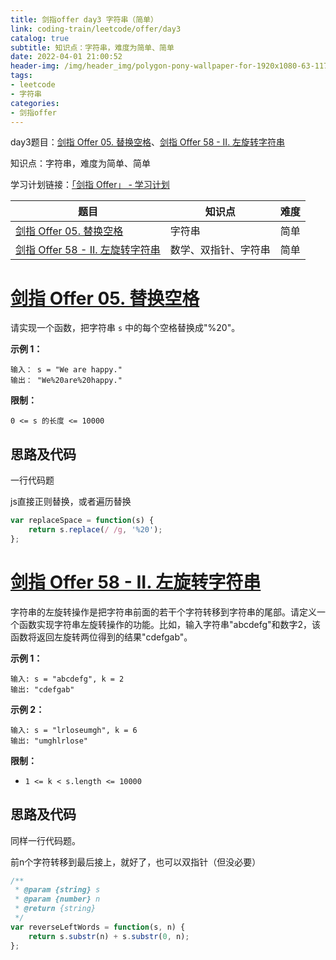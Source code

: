 ```yaml
---
title: 剑指offer day3 字符串（简单）
link: coding-train/leetcode/offer/day3
catalog: true
subtitle: 知识点：字符串，难度为简单、简单
date: 2022-04-01 21:00:52
header-img: /img/header_img/polygon-pony-wallpaper-for-1920x1080-63-1175.jpg
tags:
- leetcode
- 字符串
categories:
- 剑指offer
---
```

day3题目：[剑指 Offer 05. 替换空格](https://leetcode-cn.com/problems/ti-huan-kong-ge-lcof/)、[剑指 Offer 58 - II. 左旋转字符串](https://leetcode-cn.com/problems/zuo-xuan-zhuan-zi-fu-chuan-lcof/)

知识点：字符串，难度为简单、简单

学习计划链接：[「剑指 Offer」 - 学习计划](https://leetcode-cn.com/study-plan/lcof/?progress=7jn70jr)

| 题目                                                                                               | 知识点               | 难度 |
| -------------------------------------------------------------------------------------------------- | -------------------- | ---- |
| [剑指 Offer 05. 替换空格](https://leetcode-cn.com/problems/ti-huan-kong-ge-lcof/)                     | 字符串               | 简单 |
| [剑指 Offer 58 - II. 左旋转字符串](https://leetcode-cn.com/problems/zuo-xuan-zhuan-zi-fu-chuan-lcof/) | 数学、双指针、字符串 | 简单 |

# [剑指 Offer 05. 替换空格](https://leetcode-cn.com/problems/ti-huan-kong-ge-lcof/)

请实现一个函数，把字符串 `s` 中的每个空格替换成"%20"。

**示例 1：**

```
输入： s = "We are happy."
输出： "We%20are%20happy."
```

**限制：**

`0 <= s 的长度 <= 10000`

## 思路及代码

一行代码题

js直接正则替换，或者遍历替换

```javascript
var replaceSpace = function(s) {
    return s.replace(/ /g, '%20');
};
```

# [剑指 Offer 58 - II. 左旋转字符串](https://leetcode-cn.com/problems/zuo-xuan-zhuan-zi-fu-chuan-lcof/)

字符串的左旋转操作是把字符串前面的若干个字符转移到字符串的尾部。请定义一个函数实现字符串左旋转操作的功能。比如，输入字符串"abcdefg"和数字2，该函数将返回左旋转两位得到的结果"cdefgab"。

**示例 1：**

```
输入: s = "abcdefg", k = 2
输出: "cdefgab"
```

**示例 2：**

```
输入: s = "lrloseumgh", k = 6
输出: "umghlrlose"
```

**限制：**

- `1 <= k < s.length <= 10000`

## 思路及代码

同样一行代码题。

前n个字符转移到最后接上，就好了，也可以双指针（但没必要）

```javascript
/**
 * @param {string} s
 * @param {number} n
 * @return {string}
 */
var reverseLeftWords = function(s, n) {
    return s.substr(n) + s.substr(0, n);
};
```
